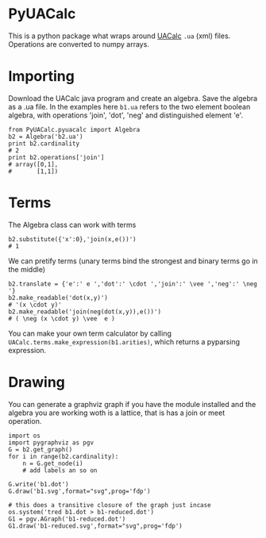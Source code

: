 PyUACalc
=====

This is a python package what wraps around [UACalc](http://www.uacalc.org/) `.ua` (xml) files. Operations are converted to numpy arrays. 


# Importing
Download the UACalc java program and create an algebra. Save the algebra as a .ua file. In the examples here `b1.ua` refers to the two element boolean algebra, with operations 'join', 'dot', 'neg' and distinguished element 'e'.

    from PyUACalc.pyuacalc import Algebra
    b2 = Algebra('b2.ua')
    print b2.cardinality
    # 2
    print b2.operations['join']
    # array([0,1],
    #       [1,1])


# Terms
The Algebra class can work with terms

    b2.substitute({'x':0},'join(x,e())')
    # 1
    
We can pretify terms (unary terms bind the strongest and binary terms go in the middle)

    b2.translate = {'e':' e ','dot':' \cdot ','join':' \vee ','neg':' \neg '}
    b2.make_readable('dot(x,y)')
    # '(x \cdot y)'
    b2.make_readable('join(neg(dot(x,y)),e())')
    # ( \neg (x \cdot y) \vee  e )
    
You can make your own term calculator by calling `UACalc.terms.make_expression(b1.arities)`, which returns a pyparsing expression.

# Drawing
You can generate a graphviz graph if you have the module installed and the algebra you are working woth is a lattice, that is has a join or meet operation.

    import os
    import pygraphviz as pgv
    G = b2.get_graph()
    for i in range(b2.cardinality):
        n = G.get_node(i)
        # add labels an so on
    
    G.write('b1.dot')
    G.draw('b1.svg',format="svg",prog='fdp')
    
    # this does a transitive closure of the graph just incase
    os.system('tred b1.dot > b1-reduced.dot')
    G1 = pgv.AGraph('b1-reduced.dot')
    G1.draw('b1-reduced.svg',format="svg",prog='fdp')
